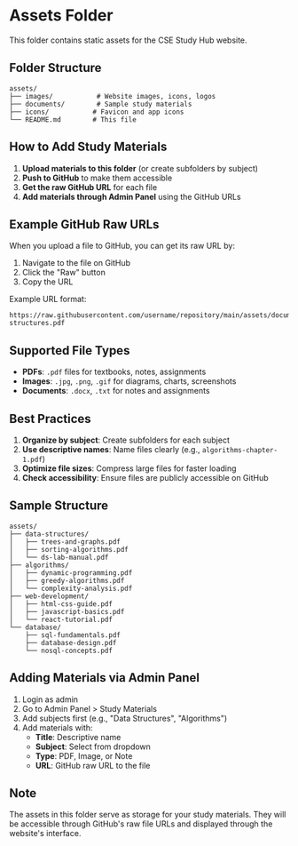 # Assets Folder

This folder contains static assets for the CSE Study Hub website.

## Folder Structure

```
assets/
├── images/           # Website images, icons, logos
├── documents/        # Sample study materials
├── icons/           # Favicon and app icons
└── README.md        # This file
```

## How to Add Study Materials

1. **Upload materials to this folder** (or create subfolders by subject)
2. **Push to GitHub** to make them accessible
3. **Get the raw GitHub URL** for each file
4. **Add materials through Admin Panel** using the GitHub URLs

## Example GitHub Raw URLs

When you upload a file to GitHub, you can get its raw URL by:

1. Navigate to the file on GitHub
2. Click the "Raw" button
3. Copy the URL

Example URL format:
```
https://raw.githubusercontent.com/username/repository/main/assets/documents/data-structures.pdf
```

## Supported File Types

- **PDFs**: `.pdf` files for textbooks, notes, assignments
- **Images**: `.jpg`, `.png`, `.gif` for diagrams, charts, screenshots
- **Documents**: `.docx`, `.txt` for notes and assignments

## Best Practices

1. **Organize by subject**: Create subfolders for each subject
2. **Use descriptive names**: Name files clearly (e.g., `algorithms-chapter-1.pdf`)
3. **Optimize file sizes**: Compress large files for faster loading
4. **Check accessibility**: Ensure files are publicly accessible on GitHub

## Sample Structure

```
assets/
├── data-structures/
│   ├── trees-and-graphs.pdf
│   ├── sorting-algorithms.pdf
│   └── ds-lab-manual.pdf
├── algorithms/
│   ├── dynamic-programming.pdf
│   ├── greedy-algorithms.pdf
│   └── complexity-analysis.pdf
├── web-development/
│   ├── html-css-guide.pdf
│   ├── javascript-basics.pdf
│   └── react-tutorial.pdf
└── database/
    ├── sql-fundamentals.pdf
    ├── database-design.pdf
    └── nosql-concepts.pdf
```

## Adding Materials via Admin Panel

1. Login as admin
2. Go to Admin Panel > Study Materials
3. Add subjects first (e.g., "Data Structures", "Algorithms")
4. Add materials with:
   - **Title**: Descriptive name
   - **Subject**: Select from dropdown
   - **Type**: PDF, Image, or Note
   - **URL**: GitHub raw URL to the file

## Note

The assets in this folder serve as storage for your study materials. They will be accessible through GitHub's raw file URLs and displayed through the website's interface.
